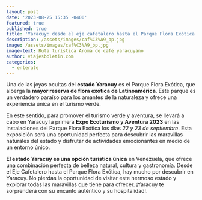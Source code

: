 ```yaml
---
layout: post
date: '2023-08-25 15:35 -0400'
featured: true
published: true
title: 'Yaracuy: desde el eje cafetalero hasta el Parque Flora Exótica'
description: /assets/images/caf%C3%A9_bp.jpg
image: /assets/images/caf%C3%A9_bp.jpg
image-text: Ruta turística Aroma de café yaracuyano
author: viajesboletin.com
categories:
  - enterate
---
```

Una de las joyas ocultas del **estado Yaracuy** es el Parque Flora Exótica, que alberga la **mayor reserva de flora exótica de Latinoamérica**. Este parque es un verdadero paraíso para los amantes de la naturaleza y ofrece una experiencia única en el turismo verde.

En este sentido, para promover el turismo verde y aventura, se llevará a cabo en Yaracuy la primera **Expo Ecoturismo y Aventura 2023** en las instalaciones del Parque Flora Exótica los días _22 y 23 de septiembre_. Esta exposición será una oportunidad perfecta para descubrir las maravillas naturales del estado y disfrutar de actividades emocionantes en medio de un entorno único.

**El estado Yaracuy es una opción turística única** en Venezuela, que ofrece una combinación perfecta de belleza natural, cultura y gastronomía. Desde el Eje Cafetalero hasta el Parque Flora Exótica, hay mucho por descubrir en Yaracuy. No pierdas la oportunidad de visitar este hermoso estado y explorar todas las maravillas que tiene para ofrecer. ¡Yaracuy te sorprenderá con su encanto auténtico y su hospitalidad!.
